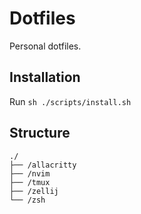 # Dotfiles

Personal dotfiles.

## Installation

Run `sh ./scripts/install.sh`

## Structure

```text
./
├── /allacritty
├── /nvim
├── /tmux
├── /zellij
└── /zsh
```
